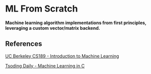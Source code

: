 # ML From Scratch 

**Machine learning algorithm implementations from first principles, leveraging a custom
vector/matrix backend.**

## References

[UC Berkeley CS189 - Introduction to Machine Learning](https://people.eecs.berkeley.edu/~jrs/189/)

[Tsoding Daily - Machine Learning in C](https://www.youtube.com/playlist?list=PLpM-Dvs8t0VZPZKggcql-MmjaBdZKeDMw)
